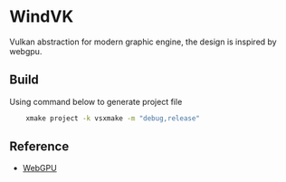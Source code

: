 # WindVK 
Vulkan abstraction for modern graphic engine, the design is inspired by webgpu.

## Build
Using command below to generate project file
```bash
    xmake project -k vsxmake -m "debug,release" 
```
## Reference
* [WebGPU](https://developer.mozilla.org/en-US/docs/Web/API/WebGPU_API)

